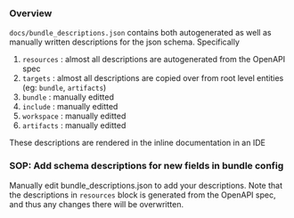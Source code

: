 ### Overview

`docs/bundle_descriptions.json` contains both autogenerated as well as manually written
descriptions for the json schema. Specifically
1. `resources` : almost all descriptions are autogenerated from the OpenAPI spec
2. `targets` : almost all descriptions are copied over from root level entities (eg: `bundle`, `artifacts`)
3. `bundle` : manually editted
4. `include` : manually editted
5. `workspace` : manually editted
6. `artifacts` : manually editted

These descriptions are rendered in the inline documentation in an IDE

### SOP: Add schema descriptions for new fields in bundle config

Manually edit bundle_descriptions.json to add your descriptions. Note that the
descriptions in `resources` block is generated from the OpenAPI spec, and thus
any changes there will be overwritten.
